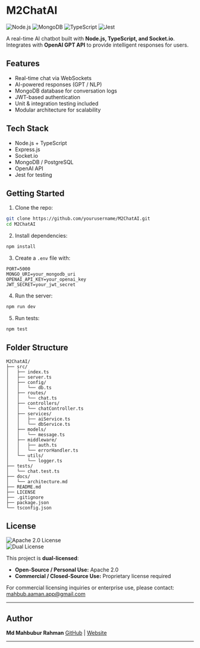 # M2ChatAI


![Node.js](https://img.shields.io/badge/Node.js-339933?style=for-the-badge&logo=node.js&logoColor=white)
![MongoDB](https://img.shields.io/badge/MongoDB-47A248?style=for-the-badge&logo=mongodb&logoColor=white)
![TypeScript](https://img.shields.io/badge/TypeScript-3178C6?style=for-the-badge&logo=typescript&logoColor=white)
![Jest](https://img.shields.io/badge/Jest-C21325?style=for-the-badge&logo=jest&logoColor=white)


A real-time AI chatbot built with **Node.js, TypeScript, and Socket.io**. Integrates with **OpenAI GPT API** to provide intelligent responses for users.

## Features

* Real-time chat via WebSockets
* AI-powered responses (GPT / NLP)
* MongoDB database for conversation logs
* JWT-based authentication
* Unit & integration testing included
* Modular architecture for scalability

## Tech Stack

* Node.js + TypeScript
* Express.js
* Socket.io
* MongoDB / PostgreSQL
* OpenAI API
* Jest for testing

## Getting Started

1. Clone the repo:

```bash
git clone https://github.com/yourusername/M2ChatAI.git
cd M2ChatAI
```

2. Install dependencies:

```bash
npm install
```

3. Create a `.env` file with:

```env
PORT=5000
MONGO_URI=your_mongodb_uri
OPENAI_API_KEY=your_openai_key
JWT_SECRET=your_jwt_secret
```

4. Run the server:

```bash
npm run dev
```

5. Run tests:

```bash
npm test
```

## Folder Structure

```
M2ChatAI/
├── src/
│   ├── index.ts
│   ├── server.ts
│   ├── config/
│   │   └── db.ts
│   ├── routes/
│   │   └── chat.ts
│   ├── controllers/
│   │   └── chatController.ts
│   ├── services/
│   │   ├── aiService.ts
│   │   └── dbService.ts
│   ├── models/
│   │   └── message.ts
│   ├── middleware/
│   │   ├── auth.ts
│   │   └── errorHandler.ts
│   └── utils/
│       └── logger.ts
├── tests/
│   └── chat.test.ts
├── docs/
│   └── architecture.md
├── README.md
├── LICENSE
├── .gitignore
├── package.json
└── tsconfig.json
```


## License

![Apache 2.0 License](https://img.shields.io/badge/License-Apache%202.0-blue?style=flat-square)  
![Dual License](https://img.shields.io/badge/License-Dual%20License-green?style=flat-square) 

This project is **dual-licensed**:

- **Open-Source / Personal Use:** Apache 2.0  
- **Commercial / Closed-Source Use:** Proprietary license required 

For commercial licensing inquiries or enterprise use, please contact: [mahbub.aaman.app@gmail.com](mailto:mahbub.aaman.app@gmail.com)

---

## Author

**Md Mahbubur Rahman**
[GitHub](https://github.com/m-a-h-b-u-b) | [Website](https://m-a-h-b-u-b.github.io)

---